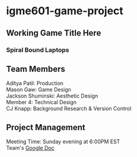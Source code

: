 # igme601-game-project
## Working Game Title Here
### Spiral Bound Laptops

## Team Members
Aditya Patil: Production<br/>
Mason Gaw: Game Design<br/>
Jackson Shuminski: Aesthetic Design<br/>
Member 4: Technical Design<br/>
CJ Knapp: Background Research & Version Control

## Project Management
Meeting Time: Sunday evening at 6:00PM EST<br/>
Team's [Google Doc](https://docs.google.com/document/d/1DPtJAXFNrfoZJ-WN5ZuO3_sxmHBRxttJhSyoVa52jJk/edit?usp=sharing)
